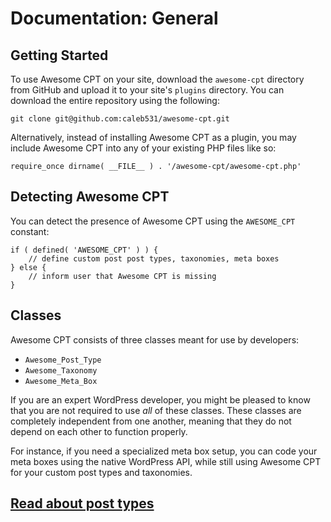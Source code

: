 # Documentation: General

## Getting Started

To use Awesome CPT on your site, download the `awesome-cpt` directory from GitHub and upload it to your site's `plugins` directory. You can download the entire repository using the following:

```
git clone git@github.com:caleb531/awesome-cpt.git
```

Alternatively, instead of installing Awesome CPT as a plugin, you may include Awesome CPT into any of your existing PHP files like so:


```
require_once dirname( __FILE__ ) . '/awesome-cpt/awesome-cpt.php'
```

## Detecting Awesome CPT

You can detect the presence of Awesome CPT using the `AWESOME_CPT` constant:

```
if ( defined( 'AWESOME_CPT' ) ) {
    // define custom post post types, taxonomies, meta boxes
} else {
    // inform user that Awesome CPT is missing
}
```

## Classes

Awesome CPT consists of three classes meant for use by developers:

* `Awesome_Post_Type`
* `Awesome_Taxonomy`
* `Awesome_Meta_Box`

If you are an expert WordPress developer, you might be pleased to know that you are not required to use *all* of these classes. These classes are completely independent from one another, meaning that they do not depend on each other to function properly.

For instance, if you need a specialized meta box setup, you can code your meta boxes using the native WordPress API, while still using Awesome CPT for your custom post types and taxonomies.

## [Read about post types](post-types.md)
